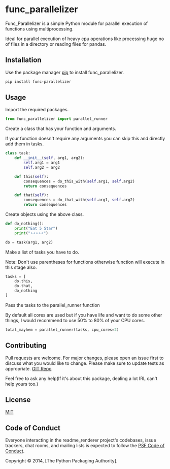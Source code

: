 # func_parallelizer

Func_Parallelizer is a simple Python module for parallel execution of functions using multiprocessing. 

Ideal for parallel execution of heavy cpu operations like processing huge no of files in a directory or reading files for pandas.
## Installation

Use the package manager [pip](https://pip.pypa.io/en/stable/) to install func_parallelizer.

```bash
pip install func-parallelizer
```

## Usage
Import the required packages.

```python
from func_parallelizer import parallel_runner
```

Create a class that has your function and arguments.

If your function doesn't require any arguments you can skip this and directly add them in tasks.

```python
class task:
    def __init__(self, arg1, arg2):
        self.arg1 = arg1
        self.arg2 = arg2

    def this(self):
        consequences = do_this_with(self.arg1, self.arg2)
        return consequences

    def that(self):
        consequences = do_that_with(self.arg1, self.arg2)
        return consequences
```

Create objects using the above class.

```python
def do_nothing():
    print("Eat 5 Star")
    print("⭐⭐⭐⭐⭐")

do = task(arg1, arg2)
```

Make a list of tasks you have to do.

Note: Don't use parentheses for functions otherwise function will execute in this stage also.

```python
tasks = [
    do.this,
    do.that,
    do_nothing
]
```

Pass the tasks to the parallel_runner function

By default all cores are used but if you have life and want to do some other things, I would recommend to use 50% to 80% of your CPU cores.
```python
total_mayhem = parallel_runner(tasks, cpu_cores=2)
```
## Contributing

Pull requests are welcome. For major changes, please open an issue first to discuss what you would like to change. Please make sure to update tests as appropriate. [GIT Repo](https://github.com/vikashgraja/Func_Parallelizer)

Feel free to ask any help(If it's about this package, dealing a lot IRL can't help yours too.)

## License

[MIT](https://choosealicense.com/licenses/mit/)

## Code of Conduct

Everyone interacting in the readme_renderer project's codebases, issue trackers,
chat rooms, and mailing lists is expected to follow the [PSF Code of Conduct](https://github.com/pypa/.github/blob/main/CODE_OF_CONDUCT.md).

Copyright © 2014, [The Python Packaging Authority].